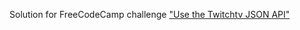 Solution for FreeCodeCamp challenge ["Use the Twitchtv JSON API"](https://www.freecodecamp.org/challenges/use-the-twitchtv-json-api)
